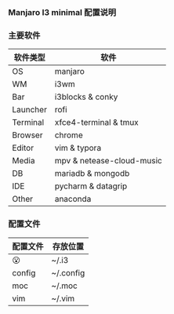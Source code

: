### Manjaro I3 minimal 配置说明



### 主要软件

| 软件类型 | 软件                      |
| -------- | ------------------------- |
| OS       | manjaro                   |
| WM       | i3wm                      |
| Bar      | i3blocks & conky          |
| Launcher | rofi                      |
| Terminal | xfce4-terminal & tmux     |
| Browser  | chrome                    |
| Editor   | vim & typora              |
| Media    | mpv & netease-cloud-music |
| DB       | mariadb & mongodb         |
| IDE      | pycharm & datagrip        |
| Other    | anaconda                  |



### 配置文件

| 配置文件 | 存放位置  |
| -------- | --------- |
| 😮️        | ~/.i3     |
| config   | ~/.config |
| moc      | ~/.moc    |
| vim      | ~/.vim    |

